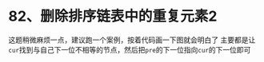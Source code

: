# 82、删除排序链表中的重复元素2

这题稍微麻烦一点，建议跑一个案例，按着代码画一下图就会明白了
主要都是让`cur`找到与自己下一位不相等的节点，然后把`pre`的下一位指向`cur`的下一位即可